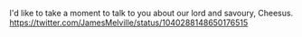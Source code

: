 I'd like to take a moment to talk to you about our lord and savoury, Cheesus. https://twitter.com/JamesMelville/status/1040288148650176515